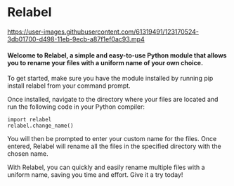 <h1>Relabel</h1>


https://user-images.githubusercontent.com/61319491/123170524-3db01700-d498-11eb-9ecb-a87f1ef0ac93.mp4


<h4>Welcome to Relabel, a simple and easy-to-use Python module that allows you to rename your files with a uniform name of your own choice.</h4>

To get started, make sure you have the module installed by running pip install relabel from your command prompt.

Once installed, navigate to the directory where your files are located and run the following code in your Python compiler:


    import relabel
    relabel.change_name()
You will then be prompted to enter your custom name for the files. Once entered, Relabel will rename all the files in the specified directory with the chosen name.

With Relabel, you can quickly and easily rename multiple files with a uniform name, saving you time and effort. Give it a try today!
